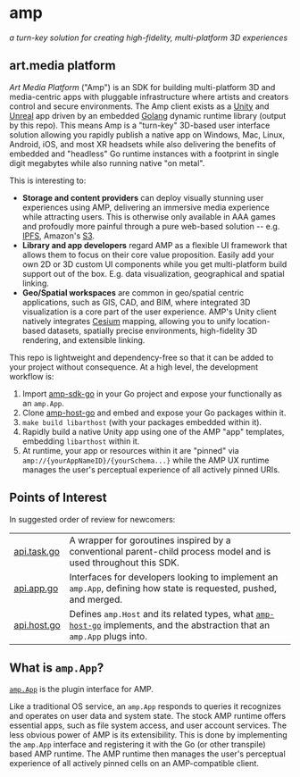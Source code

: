 # amp

_a turn-key solution for creating high-fidelity, multi-platform 3D experiences_

## art.media platform


_Art Media Platform_ ("Amp") is an SDK for building multi-platform 3D and media-centric apps with pluggable infrastructure where artists and creators control and secure environments. The Amp client exists as a [Unity](https://unreal.com) and [Unreal](https://unreal.com) app driven by an embedded [Golang](https://golang.org) dynamic runtime library (output by this repo). This means Amp is a "turn-key" 3D-based user interface solution allowing you rapidly publish a native app on Windows, Mac, Linux, Android, iOS, and most XR headsets while also delivering the benefits of embedded and "headless" Go runtime instances with a footprint in single digit megabytes while also running native "on metal".

This is interesting to:

- **Storage and content providers** can deploy visually stunning user experiences using AMP, delivering an immersive media experience while attracting users. This is otherwise only available in AAA games and profoudly more painful through a pure web-based solution -- e.g. [IPFS](https://www.ipfs.com/), Amazon's [S3](https://aws.amazon.com/s3/).
- **Library and app developers** regard AMP as a flexible UI framework that allows them to focus on their core value proposition. Easily add your own 2D or 3D custom UI components while you get multi-platform build support out of the box. E.g. data visualization, geographical and spatial linking.
- **Geo/Spatial workspaces** are common in geo/spatial centric applications, such as GIS, CAD, and BIM, where integrated 3D visualization is a core part of the user experience. AMP's Unity client natively integrates [Cesium](https://cesium.com/) mapping, allowing you to unify location-based datasets, spatially precise environments, high-fidelity 3D rendering, and extensible linking.

This repo is lightweight and dependency-free so that it can be added to your project without consequence. At a high level, the development workflow is:

1. Import [amp-sdk-go](https://github.com/art-media-platform/amp-sdk-go) in your Go project and expose your functionally as an `amp.App`.
2. Clone [amp-host-go](https://github.com/art-media-platform/amp-host-go) and embed and expose your Go packages within it.
3. `make build libarthost` (with your packages embedded within it).
4. Rapidly build a native Unity app using one of the AMP "app" templates, embedding `libarthost` within it.
5. At runtime, your app or resources within it are "pinned" via `amp://{yourAppNameID}/{yourSchema...}` while the AMP UX runtime manages the user's perceptual experience of all actively pinned URIs.

## Points of Interest

In suggested order of review for newcomers:

|                                                                                                   |                                                                                                                                                                                 |
| ------------------------------------------------------------------------------------------------- | ------------------------------------------------------------------------------------------------------------------------------------------------------------------------------- |
| [api.task.go](https://github.com/art-media-platform/amp-sdk-go/blob/main/stdlib/task/api.task.go) | A wrapper for goroutines inspired by a conventional parent-child process model and is used throughout this SDK.                                                                 |
| [api.app.go](https://github.com/art-media-platform/amp-sdk-go/blob/main/amp/api.app.go)           | Interfaces for developers looking to implement an `amp.App`, defining how state is requested, pushed, and merged.                                                               |
| [api.host.go](https://github.com/art-media-platform/amp-sdk-go/blob/main/amp/api.host.go)         | Defines `amp.Host` and its related types, what [`amp-host-go`](https://github.com/art-media-platform/amp-host-go) implements, and the abstraction that an `amp.App` plugs into. |

## What is `amp.App`?

[`amp.App`](https://github.com/art-media-platform/amp-sdk-go/blob/main/amp/api.app.go) is the plugin interface for AMP.

Like a traditional OS service, an `amp.App` responds to queries it recognizes and operates on user data and system state. The stock AMP runtime offers essential apps, such as file system access, and user account services. The less obvious power of AMP is its extensibility. This is done by implementing the `amp.App` interface and registering it with the Go (or other transpile) based AMP runtime. The AMP runtime then manages the user's perceptual experience of all actively pinned cells on an AMP-compatible client.
